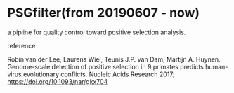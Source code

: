 # PSGfilter(from 20190607 - now)
a pipline for quality control toward positive selection analysis.

reference

Robin van der Lee, Laurens Wiel, Teunis J.P. van Dam, Martijn A. Huynen. Genome-scale detection of positive selection in 9 primates predicts human-virus evolutionary conflicts. Nucleic Acids Research 2017; https://doi.org/10.1093/nar/gkx704

